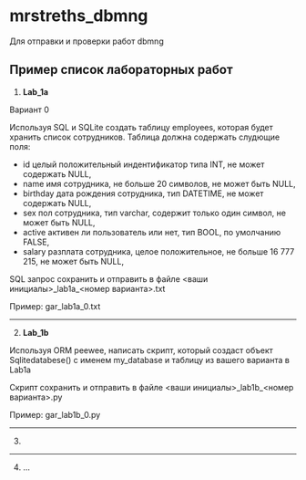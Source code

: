 # mrstreths_dbmng
Для отправки и проверки работ dbmng

## Пример список лабораторных работ

1. **Lab_1a** 

Вариант 0

Используя SQL и SQLite создать таблицу employees, которая будет хранить список сотрудников. Таблица должна содержать слудющие поля:

- id целый положительный индентификатор типа INT, не может содержать NULL,
- name имя сотрудника, не больше 20 символов, не может быть NULL,
- birthday дата рождения сотрудника, тип DATETIME, не может содержать NULL,
- sex пол сотрудника, тип varchar, содержит только один символ, не может быть NULL,
-	active активен ли пользователь или нет, тип BOOL, по умолчанию FALSE,
-	salary  разплата сотрудника, целое положительное, не больше 16 777 215, не может быть NULL,

SQL запрос сохранить и отправить в файле <ваши инициалы>\_lab1a\_<номер варианта>.txt

Пример: gar_lab1a_0.txt

---

2. **Lab_1b** 

Используя ORM peewee, написать скрипт, который создаст  объект Sqlitedatabese() с именем my_database и таблицу из вашего варианта в Lab1a

Скрипт сохранить и отправить в файле <ваши инициалы>\_lab1b\_<номер варианта>.py

Пример: gar_lab1b_0.py

---
3. ~~~Lab_1c "скрипт peewee для добавления данных"
---
4. ...
